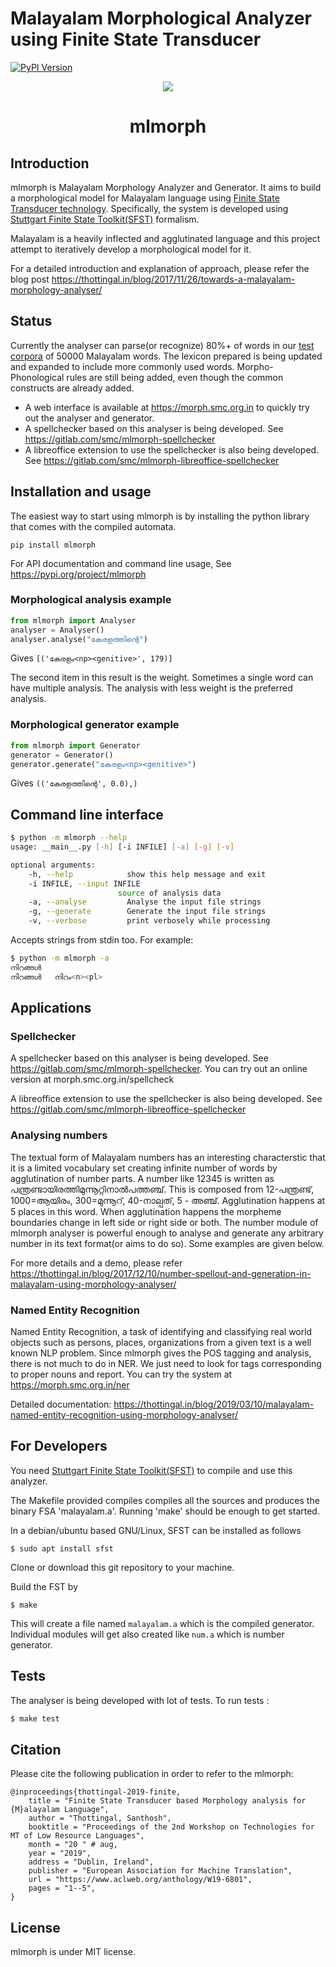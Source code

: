 # Malayalam Morphological Analyzer using Finite State Transducer

[![PyPI Version](https://img.shields.io/pypi/v/mlmorph.svg)](https://pypi.python.org/pypi/mlmorph)


<div style="text-align:center;">
    <img src="mlmorph-logo.svg"/>
    <h1>mlmorph</h1>
</div>

## Introduction

mlmorph is Malayalam Morphology Analyzer and Generator. It aims to build a morphological model for Malayalam language using  [Finite State Transducer technology](https://en.wikipedia.org/wiki/Finite-state_transducer). Specifically, the system is developed using [Stuttgart Finite State Toolkit(SFST)]( http://www.ims.uni-stuttgart.de/projekte/gramotron/SOFTWARE/SFST.html) formalism.

Malayalam is a heavily inflected and agglutinated language and this project attempt to iteratively develop a morphological model for it.

For a detailed introduction and explanation of approach, please refer the blog post https://thottingal.in/blog/2017/11/26/towards-a-malayalam-morphology-analyser/

## Status

Currently the analyser can parse(or recognize) 80%+ of words in our [test corpora](https://gitlab.com/smc/mlmorph/-/blob/master/tests/coverage) of 50000 Malayalam words. The lexicon prepared is being updated and expanded to include more commonly used words. Morpho-Phonological rules are still being added, even though the common constructs are already added.

* A web interface is available at https://morph.smc.org.in to quickly try out the analyser and generator.
* A spellchecker based on this analyser is being developed. See https://gitlab.com/smc/mlmorph-spellchecker
* A libreoffice extension to use the spellchecker is also being developed. See https://gitlab.com/smc/mlmorph-libreoffice-spellchecker

## Installation and usage

The easiest way to start using mlmorph is by installing the python library that comes with the compiled automata.

```
pip install mlmorph
```

For API documentation and command line usage, See https://pypi.org/project/mlmorph

### Morphological analysis example

```python
from mlmorph import Analyser
analyser = Analyser()
analyser.analyse("കേരളത്തിന്റെ")
```

Gives `[('കേരളം<np><genitive>', 179)]`

The second item in this result is the weight. Sometimes a single word can have multiple analysis. The analysis with less weight is the preferred analysis.

### Morphological generator example

```python
from mlmorph import Generator
generator = Generator()
generator.generate("കേരളം<np><genitive>")
```

Gives `(('കേരളത്തിന്റെ', 0.0),)`

## Command line interface

```bash
$ python -m mlmorph --help
usage: __main__.py [-h] [-i INFILE] [-a] [-g] [-v]

optional arguments:
    -h, --help            show this help message and exit
    -i INFILE, --input INFILE
                        source of analysis data
    -a, --analyse         Analyse the input file strings
    -g, --generate        Generate the input file strings
    -v, --verbose         print verbosely while processing
```

Accepts strings from stdin too. For example:

``` bash
$ python -m mlmorph -a
നിറങ്ങൾ
നിറങ്ങൾ   നിറം<n><pl>
```

## Applications

### Spellchecker

A spellchecker based on this analyser is being developed. See https://gitlab.com/smc/mlmorph-spellchecker. You can try out an online version at morph.smc.org.in/spellcheck

A libreoffice extension to use the spellchecker is also being developed. See https://gitlab.com/smc/mlmorph-libreoffice-spellchecker

### Analysing numbers

The textual form of Malayalam numbers has an interesting characterstic that it is a limited vocabulary set creating infinite number of words by agglutination of number parts. A number like 12345 is written as പന്ത്രണ്ടായിരത്തിമുന്നൂറ്റിനാൽപത്തഞ്ച്. This is composed from 12-പന്ത്രണ്ട്, 1000=ആയിരം, 300=മുന്നൂറ്, 40-നാല്പത്, 5 - അഞ്ച്. Agglutination happens at 5 places in this word. When agglutination happens the morpheme boundaries change in left side or right side or both. The number module of mlmorph analyser is powerful enough to analyse and generate any arbitrary number in its text format(or aims to do so). Some examples are given below.

For more details and a demo, please refer https://thottingal.in/blog/2017/12/10/number-spellout-and-generation-in-malayalam-using-morphology-analyser/

### Named Entity Recognition

Named Entity Recognition, a task of identifying and classifying real world objects such as persons, places, organizations from a given text is a well known NLP problem. Since mlmorph gives the POS tagging and analysis, there is not much to do in NER. We just need to look for tags corresponding to proper nouns and report.
You can try the system at https://morph.smc.org.in/ner

Detailed documentation: https://thottingal.in/blog/2019/03/10/malayalam-named-entity-recognition-using-morphology-analyser/

## For Developers

You need [Stuttgart Finite State Toolkit(SFST)](http://www.ims.uni-stuttgart.de/projekte/gramotron/SOFTWARE/SFST.html) to compile and use this analyzer.

The Makefile provided compiles compiles all the sources and produces the binary FSA 'malayalam.a'. Running 'make' should be enough to get started.

In a debian/ubuntu based GNU/Linux, SFST can be installed as follows

```$ sudo apt install sfst```

Clone or download this git repository to your machine.

Build the FST by

```$ make```

This will create a file named `malayalam.a` which is the compiled generator. Individual modules will get also created like `num.a` which is number generator.

## Tests

The analyser is being developed with lot of tests. To run tests :

```bash
$ make test
```

## Citation

Please cite the following publication in order to refer to the mlmorph:

```
@inproceedings{thottingal-2019-finite,
    title = "Finite State Transducer based Morphology analysis for {M}alayalam Language",
    author = "Thottingal, Santhosh",
    booktitle = "Proceedings of the 2nd Workshop on Technologies for MT of Low Resource Languages",
    month = "20 " # aug,
    year = "2019",
    address = "Dublin, Ireland",
    publisher = "European Association for Machine Translation",
    url = "https://www.aclweb.org/anthology/W19-6801",
    pages = "1--5",
}
```

## License

mlmorph is under MIT license.
